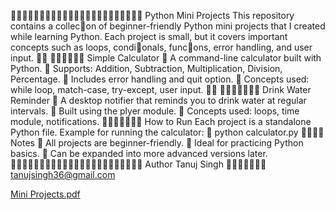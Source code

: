 􊍵􍍡􍍢􊍷􉁠􍍣􍍤􍍥􍍦􍍧􍍨􍍩􌟖􍍪􊍸􊍹􉣄􍍫􉣅􉣆􍍬􍍭􍍮 Python Mini Projects
This repository contains a collec􀆟on of beginner-friendly Python mini projects that I created while
learning Python.
Each project is small, but it covers important concepts such as loops, condi􀆟onals, func􀆟ons, error
handling, and user input.
􈄥􈄩 􍪴􍪵􍪶􍪷􍪸􍪹 Simple Calculator
 A command-line calculator built with Python.
 Supports: Addition, Subtraction, Multiplication, Division, Percentage.
 Includes error handling and quit option.
 Concepts used: while loop, match-case, try-except, user input.
􈄥􈄪 􍽴􍽷􍽸􍽵􍽹􍽶􍽺 Drink Water Reminder
 A desktop notifier that reminds you to drink water at regular intervals.
 Built using the plyer module.
 Concepts used: loops, time module, notifications.
􋜜􋜝􋜡􋜢􋜞􋜟􋜠 How to Run
Each project is a standalone Python file.
Example for running the calculator:
 python calculator.py
􊵓􊵔􊵕􊵖 Notes
 All projects are beginner-friendly.
 Ideal for practicing Python basics.
 Can be expanded into more advanced versions later.
􉛾􉛿􉀓􉀔􉜀􉀕􉜁􉜂􉜃􉜄􉀖􉀗􉜅􉀘􉜆􉀙􉀚􉀛􉀜􉀝􉜇􉀞􉜈 Author
Tanuj Singh
􊷗􊷘􊷙􊷚􊷛􊷝􊷜 tanujsingh36@gmail.com






















[Mini Projects.pdf](https://github.com/user-attachments/files/21984552/Mini.Projects.pdf)
